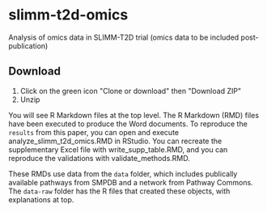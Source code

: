 # slimm-t2d-omics
Analysis of omics data in SLIMM-T2D trial (omics data to be included post-publication)

## Download
1. Click on the green icon "Clone or download" then "Download ZIP"
2. Unzip

You will see R Markdown files at the top level. The R Markdown (RMD) files have been executed to produce the Word documents. To reproduce the `results` from this paper, you can open and execute analyze_slimm_t2d_omics.RMD in RStudio. You can recreate the supplementary Excel file with write_supp_table.RMD, and you can reproduce the validations with validate_methods.RMD.

These RMDs use data from the `data` folder, which includes publically available pathways from SMPDB and a network from Pathway Commons. The `data-raw` folder has the R files that created these objects, with explanations at top.